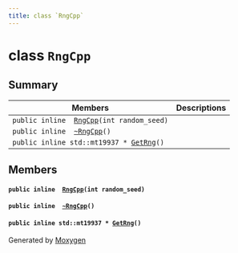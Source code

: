 ```yaml
---
title: class `RngCpp`
---
```


# class `RngCpp`

## Summary

 Members                        | Descriptions                                
--------------------------------|---------------------------------------------
`public inline  `[`RngCpp`](#classRngCpp_1a2c038d51ec10cf984abc17e6a91c4163)`(int random_seed)` | 
`public inline  `[`~RngCpp`](#classRngCpp_1a2595d9b2f18e7ba08733a427fbd7a086)`()` | 
`public inline std::mt19937 * `[`GetRng`](#classRngCpp_1af7234752299bcd0df80684c10a7b745d)`()` | 

## Members

#### `public inline  `[`RngCpp`](#classRngCpp_1a2c038d51ec10cf984abc17e6a91c4163)`(int random_seed)` 

#### `public inline  `[`~RngCpp`](#classRngCpp_1a2595d9b2f18e7ba08733a427fbd7a086)`()` 

#### `public inline std::mt19937 * `[`GetRng`](#classRngCpp_1af7234752299bcd0df80684c10a7b745d)`()` 

Generated by [Moxygen](https://sourcey.com/moxygen)